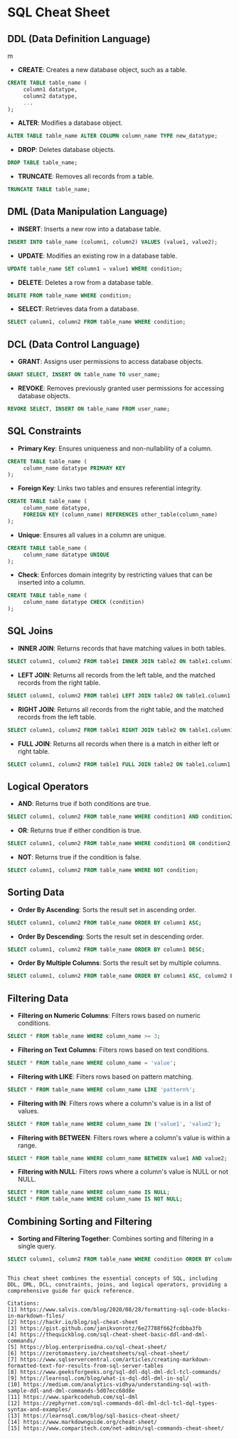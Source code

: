 # SQL Cheat Sheet
## DDL (Data Definition Language)
m

- **CREATE**: Creates a new database object, such as a table.
 ```sql
 CREATE TABLE table_name (
      column1 datatype,
      column2 datatype,
      ...
 );
 ```
- **ALTER**: Modifies a database object.
 ```sql
 ALTER TABLE table_name ALTER COLUMN column_name TYPE new_datatype;
 ```
- **DROP**: Deletes database objects.
 ```sql
 DROP TABLE table_name;
 ```
- **TRUNCATE**: Removes all records from a table.
 ```sql
 TRUNCATE TABLE table_name;
 ```

## DML (Data Manipulation Language)

- **INSERT**: Inserts a new row into a database table.
 ```sql
 INSERT INTO table_name (column1, column2) VALUES (value1, value2);
 ```
- **UPDATE**: Modifies an existing row in a database table.
 ```sql
 UPDATE table_name SET column1 = value1 WHERE condition;
 ```
- **DELETE**: Deletes a row from a database table.
 ```sql
 DELETE FROM table_name WHERE condition;
 ```
- **SELECT**: Retrieves data from a database.
 ```sql
 SELECT column1, column2 FROM table_name WHERE condition;
 ```

## DCL (Data Control Language)

- **GRANT**: Assigns user permissions to access database objects.
 ```sql
 GRANT SELECT, INSERT ON table_name TO user_name;
 ```
- **REVOKE**: Removes previously granted user permissions for accessing database objects.
 ```sql
 REVOKE SELECT, INSERT ON table_name FROM user_name;
 ```

## SQL Constraints

- **Primary Key**: Ensures uniqueness and non-nullability of a column.
 ```sql
 CREATE TABLE table_name (
      column_name datatype PRIMARY KEY
 );
 ```
- **Foreign Key**: Links two tables and ensures referential integrity.
 ```sql
 CREATE TABLE table_name (
      column_name datatype,
      FOREIGN KEY (column_name) REFERENCES other_table(column_name)
 );
 ```
- **Unique**: Ensures all values in a column are unique.
 ```sql
 CREATE TABLE table_name (
      column_name datatype UNIQUE
 );
 ```
- **Check**: Enforces domain integrity by restricting values that can be inserted into a column.
 ```sql
 CREATE TABLE table_name (
      column_name datatype CHECK (condition)
 );
 ```

## SQL Joins

- **INNER JOIN**: Returns records that have matching values in both tables.
 ```sql
 SELECT column1, column2 FROM table1 INNER JOIN table2 ON table1.column1 = table2.column1;
 ```
- **LEFT JOIN**: Returns all records from the left table, and the matched records from the right table.
 ```sql
 SELECT column1, column2 FROM table1 LEFT JOIN table2 ON table1.column1 = table2.column1;
 ```
- **RIGHT JOIN**: Returns all records from the right table, and the matched records from the left table.
 ```sql
 SELECT column1, column2 FROM table1 RIGHT JOIN table2 ON table1.column1 = table2.column1;
 ```
- **FULL JOIN**: Returns all records when there is a match in either left or right table.
 ```sql
 SELECT column1, column2 FROM table1 FULL JOIN table2 ON table1.column1 = table2.column1;
 ```

## Logical Operators

- **AND**: Returns true if both conditions are true.
 ```sql
 SELECT column1, column2 FROM table_name WHERE condition1 AND condition2;
 ```
- **OR**: Returns true if either condition is true.
 ```sql
 SELECT column1, column2 FROM table_name WHERE condition1 OR condition2;
 ```
- **NOT**: Returns true if the condition is false.
 ```sql
 SELECT column1, column2 FROM table_name WHERE NOT condition;
 ```

## Sorting Data

- **Order By Ascending**: Sorts the result set in ascending order.
```sql
SELECT column1, column2 FROM table_name ORDER BY column1 ASC;
```
- **Order By Descending**: Sorts the result set in descending order.
```sql
SELECT column1, column2 FROM table_name ORDER BY column1 DESC;
```
- **Order By Multiple Columns**: Sorts the result set by multiple columns.
```sql
SELECT column1, column2 FROM table_name ORDER BY column1 ASC, column2 DESC;
```

## Filtering Data

- **Filtering on Numeric Columns**: Filters rows based on numeric conditions.
```sql
SELECT * FROM table_name WHERE column_name >= 3;
```
- **Filtering on Text Columns**: Filters rows based on text conditions.
```sql
SELECT * FROM table_name WHERE column_name = 'value';
```
- **Filtering with LIKE**: Filters rows based on pattern matching.
```sql
SELECT * FROM table_name WHERE column_name LIKE 'pattern%';
```
- **Filtering with IN**: Filters rows where a column's value is in a list of values.
```sql
SELECT * FROM table_name WHERE column_name IN ('value1', 'value2');
```
- **Filtering with BETWEEN**: Filters rows where a column's value is within a range.
```sql
SELECT * FROM table_name WHERE column_name BETWEEN value1 AND value2;
```
- **Filtering with NULL**: Filters rows where a column's value is NULL or not NULL.
```sql
SELECT * FROM table_name WHERE column_name IS NULL;
SELECT * FROM table_name WHERE column_name IS NOT NULL;
```

## Combining Sorting and Filtering

- **Sorting and Filtering Together**: Combines sorting and filtering in a single query.
```sql
SELECT column1, column2 FROM table_name WHERE condition ORDER BY column1 ASC;
```

```

This cheat sheet combines the essential concepts of SQL, including DDL, DML, DCL, constraints, joins, and logical operators, providing a comprehensive guide for quick reference.

Citations:
[1] https://www.salvis.com/blog/2020/08/28/formatting-sql-code-blocks-in-markdown-files/
[2] https://hackr.io/blog/sql-cheat-sheet
[3] https://gist.github.com/janikvonrotz/6e27788f662fcdbba3fb
[4] https://thequickblog.com/sql-cheat-sheet-basic-ddl-and-dml-commands/
[5] https://blog.enterprisedna.co/sql-cheat-sheet/
[6] https://zerotomastery.io/cheatsheets/sql-cheat-sheet/
[7] https://www.sqlservercentral.com/articles/creating-markdown-formatted-text-for-results-from-sql-server-tables
[8] https://www.geeksforgeeks.org/sql-ddl-dql-dml-dcl-tcl-commands/
[9] https://learnsql.com/blog/what-is-dql-ddl-dml-in-sql/
[10] https://medium.com/analytics-vidhya/understanding-sql-with-sample-ddl-and-dml-commands-5d07ecc68d8e
[11] https://www.sparkcodehub.com/sql-dml
[12] https://zephyrnet.com/sql-commands-ddl-dml-dcl-tcl-dql-types-syntax-and-examples/
[13] https://learnsql.com/blog/sql-basics-cheat-sheet/
[14] https://www.markdownguide.org/cheat-sheet/
[15] https://www.comparitech.com/net-admin/sql-commands-cheat-sheet/
